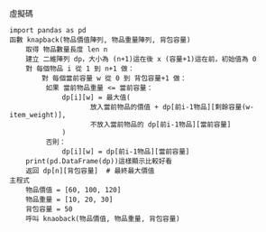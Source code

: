 虛擬碼

	import pandas as pd
  	函數 knapback(物品價值陣列, 物品重量陣列, 背包容量)
    	取得 物品數量長度 len n
    	建立 二維陣列 dp，大小為 (n+1)這在後 x (容量+1)這在前，初始值為 0
    	對 每個物品 i 從 1 到 n+1 做：
        	對 每個當前容量 w 從 0 到 背包容量+1 做：
           	 如果 當前物品重量 <= 當前容量：
               	 dp[i][w] = 最大值(
	                	放入當前物品的價值 + dp[前i-1物品][剩餘容量(w-item_weight)],
                		不放入當前物品的 dp[前i-1物品][當前容量]
                 )
             否則：
                 dp[i][w] = dp[前i-1物品][當前容量]
		print(pd.DataFrame(dp))這樣顯示比較好看
     	返回 dp[n][背包容量]  # 最終最大價值
    主程式
 		物品價值 = [60, 100, 120]
 		物品重量 = [10, 20, 30]
 		背包容量 = 50
 		呼叫 knaoback(物品價值, 物品重量, 背包容量)



